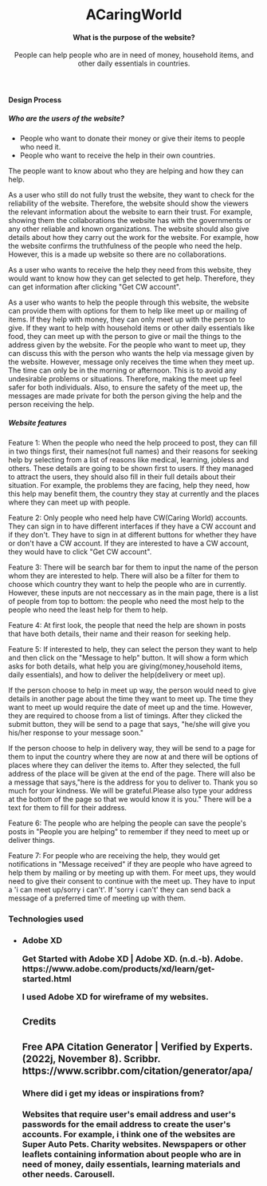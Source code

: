 <header>
    <h1>ACaringWorld</h1>
    <h4>What is the purpose of the website?</h4>
    <p>People can help people who are in need of money, household items, and other daily essentials in countries.</p>
</header>
<h4>Design Process </h4>
<h5>Who are the users of the website?</h5>
<ul>
<li>
People who want to donate their money or give their items to people who need it.</li>
<li>People who want to receive the help in their own countries.</li>
</ul>
<p>
The people want to know about who they are helping and how they can help.</p>
<p>
As a user who still do not fully trust the website, they want to check for the reliability of the website. Therefore, the website should show the viewers the relevant information about the website to earn their trust. For example, showing them the collaborations the website has with the governments or any other reliable and known organizations. The website should also give details about how they carry out the work for the website. For example, how the website confirms the truthfulness of the people who need the help. However, this is a made up website so there are no collaborations.
</p>
<p>
As a user who wants to receive the help they need from this website, they would want to know how they can get selected to get help. Therefore, they can get information after clicking "Get CW account".
</p>
<p>
As a user who wants to help the people through this website, the website can provide them with options for them to help like meet up or mailing of items. If they help with money, they can only meet up with the person to give. If they want to help with household items or other daily essentials like food, they can meet up with the person to give or mail the things to the address given by the website. For the people who want to meet up, they can discuss this with the person who wants the help via message given by the website. However, message only receives the time when they meet up. The time can only be in the morning or afternoon. This is to avoid any undesirable problems or situations. Therefore, making the meet up feel safer for both individuals. Also, to ensure the safety of the meet up, the messages are made private for both the person giving the help and the person receiving the help. 
</p>
<h5>Website features</h5>
<p>Feature 1: When the people who need the help proceed to post, they can fill in two things first, their names(not full names) and their reasons for seeking help by selecting from a list of reasons like medical, learning, jobless and others. These details are going to be shown first to users. If they managed to attract the users, they should also fill in their full details about their situation. For example, the problems they are facing, help they need, how this help may benefit them, the country they stay at currently and the places where they can meet up with people.
<p>Feature 2: Only people who need help have CW(Caring World) accounts. They can sign in to have different interfaces if they have a CW account and if they don't. They have to sign in at different buttons for whether they have or don't have a CW account. If they are interested to have a CW account, they would have to click "Get CW account".</p>
<p> Feature 3: There will be search bar for them to input the name of the person whom they are interested to help. There will also be a filter for them to choose which country they want to help the people who are in currently. However, these inputs are not neccessary as in the main page, there is a list of people from top to bottom: the people who need the most help to the people who need the least help for them to help. </p>
<p>Feature 4: At first look, the people that need the help are shown in posts that have both details, their name and their reason for seeking help.</p>
<p> Feature 5: If interested to help, they can select the person they want to help and then click on the "Message to help" button. It will show a form which asks for both details, what help you are giving(money,household items, daily essentials), and how to deliver the help(delivery or meet up).</p>
<p>If the person choose to help in meet up way, the person would need to give details in another page about the time they want to meet up. The time they want to meet up would require the date of meet up and the time. However, they are required to choose from a list of timings. After they clicked the submit button, they will be send to a page that says, "he/she will give you his/her response to your message soon."</p>
<p>If the person choose to help in delivery way, they will be send to a page for them to input the country where they are now at and there will be options of places where they can deliver the items to. After they selected, the full address of the place will be given at the end of the page. There will also be a message that says,"here is the address for you to deliver to. Thank you so much for your kindness. We will be grateful.Please also type your address at the bottom of the page so that we would know it is you." There will be a text for them to fill for their address.</p>
<p>Feature 6: The people who are helping the people can save the people's posts in "People you are helping" to remember if they need to meet up or deliver things.</p>
<p>Feature 7: For people who are receiving the help, they would get notifications in "Message received" if they are people who have agreed to help them by mailing or by meeting up with them. For meet ups, they would need to give their consent to continue with the meet up. They have to input a 'i can meet up/sorry i can't'. If 'sorry i can't' they can send back a message of a preferred time of meeting up with them.</p>
<h3>Technologies used<h3>
<ul>
<li>Adobe XD</li>
<p>Get Started with Adobe XD | Adobe XD. (n.d.-b). Adobe. https://www.adobe.com/products/xd/learn/get-started.html</p>
<p>I used Adobe XD for wireframe of my websites.</p>
<h3>Credits<h3>
<p>Free APA Citation Generator | Verified by Experts. (2022j, November 8). Scribbr. https://www.scribbr.com/citation/generator/apa/</p>
<h4>Where did i get my ideas or inspirations from?<h4>
    Websites that require user's email address and user's passwords for the email address to create the user's accounts. For example, i think one of the websites are Super Auto Pets.
    Charity websites. Newspapers or other leaflets containing information about people who are in need of money, daily essentials, learning materials and other needs.
    Carousell.
